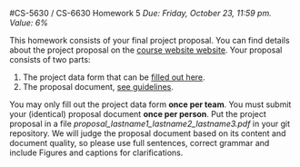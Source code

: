 #CS-5630 / CS-6630 Homework 5
*Due: Friday, October 23, 11:59 pm. Value: 6%*


This homework consists of your final project proposal. You can find details about the project proposal on the [course website website](http://dataviscourse.net/2015/project/). Your proposal consists of two parts:

1. The project data form that can be [filled out here](https://docs.google.com/forms/d/10_uzWOpvTLqs4759WBeZagp-Ig7J6fLKYtDM8Y2Juvw/viewform).
2. The proposal document, [see guidelines](http://dataviscourse.net/2015/project/#proposal).

You may only fill out the project data form **once per team**. You must submit your (identical) proposal document **once per person**. Put the project proposal in a file *proposal_lastname1_lastname2_lastname3.pdf* in your git repository. We will judge the proposal document based on its content and document quality, so please use full sentences, correct grammar and include Figures and captions for clarifications.